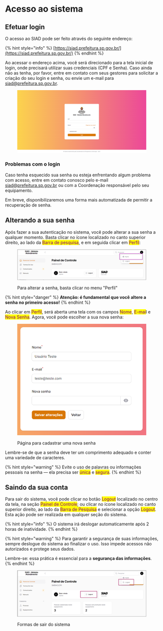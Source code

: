 # Acesso ao sistema

## Efetuar login

O acesso ao SIAD pode ser feito através do seguinte endereço:

{% hint style="info" %}
[https://siad.prefeitura.sp.gov.br/](https://siad.prefeitura.sp.gov.br/)
{% endhint %}

Ao acessar o endereço acima, você será direcionado para a tela inicial de login, onde precisará utilizar suas credenciais (CPF e Senha). Caso ainda não as tenha, por favor, entre em contato com seus gestores para solicitar a criação do seu login e senha, ou envie um e-mail para [siad@prefeitura.sp.gov.br](mailto:siad@prefeitura.sp.gov.br).

<figure><img src="../.gitbook/assets/image (1) (1) (1) (1) (1) (1) (1) (1) (1).png" alt=""><figcaption></figcaption></figure>

### Problemas com o login

Caso tenha esquecido sua senha ou esteja enfrentando algum problema com acesso, entre em contato conosco pelo e-mail [siad@prefeitura.sp.gov.br](mailto:siad@prefeitura.sp.gov.br) ou com a Coordenação responsável pelo seu equipamento.

Em breve, disponibilizaremos uma forma mais automatizada de permitir a recuperação de senha.

## Alterando a sua senha

Após fazer a sua autenticação no sistema, você pode alterar a sua senha a qualquer momento.  Basta clicar no ícone localizado no canto superior direito, ao lado da <mark style="color:purple;">Barra de pesquisa</mark>, e em seguida clicar em <mark style="color:purple;">Perfil</mark>:

<figure><img src="../.gitbook/assets/image (1) (1) (2).png" alt=""><figcaption><p>Para alterar a senha, basta clicar no menu "Perfil"</p></figcaption></figure>

{% hint style="danger" %}
**Atenção: é fundamental que você altere a senha no primeiro acesso!**
{% endhint %}

Ao clicar em <mark style="color:purple;">Perfil</mark>, será aberta uma tela com os campos <mark style="color:purple;">Nome</mark>, <mark style="color:purple;">E-mai</mark>l e <mark style="color:purple;">Nova Senha</mark>. Agora, você pode escolher a sua nova senha:

<figure><img src="../.gitbook/assets/image (14).png" alt=""><figcaption><p>Página para cadastrar uma nova senha</p></figcaption></figure>

Lembre-se de que a senha deve ter um comprimento adequado e conter uma variedade de caracteres.&#x20;

{% hint style="warning" %}
Evite o uso de palavras ou informações pessoais na senha — ela precisa ser <mark style="color:purple;">única</mark> e <mark style="color:purple;">segura</mark>.
{% endhint %}

## Saindo da sua conta

Para sair do sistema, você pode clicar no botão <mark style="color:purple;">Logout</mark> localizado no centro da tela, na seção <mark style="color:purple;">Painel de Controle</mark>; ou clicar no ícone localizado no canto superior direito, ao lado da <mark style="color:purple;">Barra de Pesquisa</mark> e selecionar a opção <mark style="color:purple;">Logout</mark>. Esta ação pode ser realizada em qualquer seção do sistema.

{% hint style="info" %}
O sistema irá deslogar automaticamente após 2 horas de inatividade.
{% endhint %}

{% hint style="warning" %}
Para garantir a segurança de suas informações, sempre deslogue do sistema ao finalizar o uso. Isso impede acessos não autorizados e protege seus dados.&#x20;

Lembre-se: essa prática é essencial para a **segurança das informações**.
{% endhint %}

<figure><img src="../.gitbook/assets/image (2) (1).png" alt=""><figcaption><p>Formas de sair do sistema</p></figcaption></figure>
